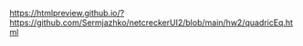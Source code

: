https://htmlpreview.github.io/?https://github.com/Sermjazhko/netcreckerUI2/blob/main/hw2/quadricEq.html
